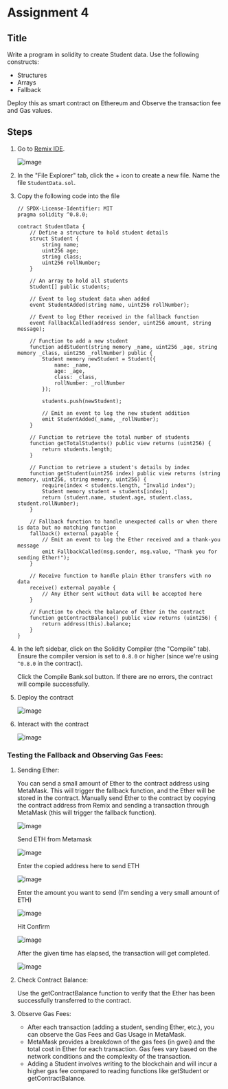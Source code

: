 # Assignment 4

## Title

Write a program in solidity to create Student data. Use the following constructs:
- Structures
- Arrays
- Fallback

Deploy this as smart contract on Ethereum and Observe the transaction fee and Gas values.

## Steps

1. Go to [Remix IDE](https://remix.ethereum.org/).

    ![image](https://github.com/user-attachments/assets/473734af-7376-4c8a-b554-ef083c1e63ed)

2. In the "File Explorer" tab, click the + icon to create a new file. Name the file `StudentData.sol`.

3. Copy the following code into the file

    ```sol
    // SPDX-License-Identifier: MIT
    pragma solidity ^0.8.0;
    
    contract StudentData {
        // Define a structure to hold student details
        struct Student {
            string name;
            uint256 age;
            string class;
            uint256 rollNumber;
        }
    
        // An array to hold all students
        Student[] public students;
    
        // Event to log student data when added
        event StudentAdded(string name, uint256 rollNumber);
    
        // Event to log Ether received in the fallback function
        event FallbackCalled(address sender, uint256 amount, string message);
    
        // Function to add a new student
        function addStudent(string memory _name, uint256 _age, string memory _class, uint256 _rollNumber) public {
            Student memory newStudent = Student({
                name: _name,
                age: _age,
                class: _class,
                rollNumber: _rollNumber
            });
            
            students.push(newStudent);
    
            // Emit an event to log the new student addition
            emit StudentAdded(_name, _rollNumber);
        }
    
        // Function to retrieve the total number of students
        function getTotalStudents() public view returns (uint256) {
            return students.length;
        }
    
        // Function to retrieve a student's details by index
        function getStudent(uint256 index) public view returns (string memory, uint256, string memory, uint256) {
            require(index < students.length, "Invalid index");
            Student memory student = students[index];
            return (student.name, student.age, student.class, student.rollNumber);
        }
    
        // Fallback function to handle unexpected calls or when there is data but no matching function
        fallback() external payable {
            // Emit an event to log the Ether received and a thank-you message
            emit FallbackCalled(msg.sender, msg.value, "Thank you for sending Ether!");
        }
    
        // Receive function to handle plain Ether transfers with no data
        receive() external payable {
            // Any Ether sent without data will be accepted here
        }
    
        // Function to check the balance of Ether in the contract
        function getContractBalance() public view returns (uint256) {
            return address(this).balance;
        }
    }

    ```

4. In the left sidebar, click on the Solidity Compiler (the "Compile" tab). Ensure the compiler version is set to `0.8.0` or higher (since we're using `^0.8.0` in the contract).
   
    Click the Compile Bank.sol button. If there are no errors, the contract will compile successfully.

5. Deploy the contract

    ![image](https://github.com/user-attachments/assets/0eaeeac9-a11f-4d59-afd3-9148b1d601a5)

6. Interact with the contract

    ![image](https://github.com/user-attachments/assets/9f1190f0-0a17-4f05-a140-efc1df6d9b9b)

### Testing the Fallback and Observing Gas Fees:

1. Sending Ether:

    You can send a small amount of Ether to the contract address using MetaMask. This will trigger the fallback function, and the Ether will be stored in the contract.
    Manually send Ether to the contract by copying the contract address from Remix and sending a transaction through MetaMask (this will trigger the fallback function).

    ![image](https://github.com/user-attachments/assets/70888cc6-2dc6-4cac-96a4-6c20df35e094)

    Send ETH from Metamask

    ![image](https://github.com/user-attachments/assets/913fe4c2-2eae-4ae7-b8ae-8f73ca8d5589)

    Enter the copied address here to send ETH
   
    ![image](https://github.com/user-attachments/assets/2365efdb-4b90-44f6-aea7-0ee2f1ac73cb)

    Enter the amount you want to send (I'm sending a very small amount of ETH)

    ![image](https://github.com/user-attachments/assets/b3db7e5d-ac30-4778-8122-57aa4fd50202)

    Hit Confirm

    ![image](https://github.com/user-attachments/assets/564723d3-ce3b-4188-873f-5e9dbddc6caa)

    After the given time has elapsed, the transaction will get completed.

    ![image](https://github.com/user-attachments/assets/96946f9d-10c6-4785-afbe-d409d81a917b)

    

3. Check Contract Balance:

    Use the getContractBalance function to verify that the Ether has been successfully transferred to the contract.

3. Observe Gas Fees:

    - After each transaction (adding a student, sending Ether, etc.), you can observe the Gas Fees and Gas Usage in MetaMask.
    - MetaMask provides a breakdown of the gas fees (in gwei) and the total cost in Ether for each transaction. Gas fees vary based on the network conditions and the complexity of the transaction.
    - Adding a Student involves writing to the blockchain and will incur a higher gas fee compared to reading functions like getStudent or getContractBalance.
